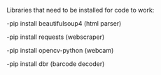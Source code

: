 Libraries that need to be installed for code to work:

-pip install beautifulsoup4 (html parser)

-pip install requests (webscraper)

-pip install opencv-python (webcam)

-pip install dbr (barcode decoder)
